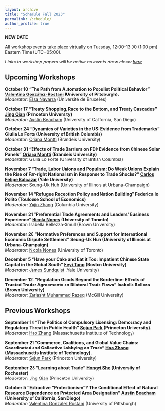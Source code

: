 ```yaml
---
layout: archive
title: "Schedule Fall 2023"
permalink: /schedule/
author_profile: true
---
```


**NEW DATE**

All workshop events take place virtually on Tuesday, 12:00-13:00 (1:00 pm) Eastern Time (UTC−05:00).

*Links to workshop papers will be active as events draw closer [here](https://gsipe-workshop.github.io/paper/).*


## Upcoming Workshops 

**October 10	“The Path from Automation to Populist Political Behavior” [Valentina González-Rostani](https://gonzalez-rostani.com/) (University of Pittsburgh).** 
<br />
*Moderator:* [Elisa Navarra](https://sites.google.com/view/elisanavarra) (Université de Bruxelles)

**October 17	“Treaty Shopping, Race to the Bottom, and Treaty Cascades” [Jing Qian](https://jingqian.org/) (Princeton University)**
<br />
*Moderator:* [Austin Beacham](https://www.austinbeacham.com/) (University of California, San Diego)

**October 24	“Dynamics of Varieties in the US: Evidence from Trademarks” Giulia Lo Forte (University of British Columbia)**
<br />
*Moderator:* [Oriana Montti](https://www.orianamontti.com/) (Brandeis University)

**October 31	“Effects of Trade Barriers on FDI: Evidence from Chinese Solar Panels” [Oriana Montti](https://www.orianamontti.com/) (Brandeis University)**
<br />
*Moderator:* Giulia Lo Forte (University of British Columbia)

**November 7	“Trade, Labor Unions and Populism: Do Weak Unions Explain the Rise of Far-right Nationalism in Response to Trade Shocks?” [Carlos Felipe Balcazar](https://cfbalcazar.github.io/) (Yale University)**
<br /> 
*Moderator:* Seung-Uk Huh (University of Illinois at Urbana-Champaign)

**November 14	“Refugee Reception Policy and Nation Building” Federica lo Polito (Toulouse School of Economics)**
<br />
*Moderator:* [Yujin Zhang](https://polisci.columbia.edu/content/yujin-zhang) (Columbia University)

**November 21	“Preferential Trade Agreements and Leaders' Business Experience” [Nicola Nones](https://www.nicolanones.com/) (University of Toronto)**
<br />
*Moderator:* Isabella Bellezza-Smull (Brown University)

**November 28	“Normative Preferences and Support for International Economic Dispute Settlement” Seung-Uk Huh (University of Illinois at Urbana-Champaign)**
<br />
*Moderator:* [Nicola Nones](https://www.nicolanones.com/) (University of Toronto)
 
**December 5	“Have your Cake and Eat it Too: Impatient Chinese State Capital in the Global South” [Keyi Tang](https://keyitang94.github.io/) (Boston University)**
<br />
*Moderator:* [James Sundquist](https://jamessundquist.github.io/website/) (Yale University) 

**December 12: "Regulation Goods Beyond the Borderline: Effects of Trusted Trader Agreements on Bilateral Trade Flows" Isabella Belleza (Brown University)**
<br />
*Moderator:* [Zarlasht Muhammad Razeq](https://www.zarlashtmrazeq.com/) (McGill University) 


## Previous Workshops


**September 14	“The Politics of Compulsory Licensing: Democracy and Regulatory Threat in Public Health” [Sojun Park](https://www.sojunpark.com/) (Princeton University).** 
<br />
*Moderator:* [Hao Zhang](https://www.haocharliezhang.com/) (Massachusetts Institute of Technology)

**September 21	“Commerce, Coalitions, and Global Value Chains: Coordinated and Collective Lobbying on Trade” [Hao Zhang](https://www.haocharliezhang.com/) (Massachusetts Institute of Technology).** 
<br />
*Moderator:* [Sojun Park](https://www.sojunpark.com/)  (Princeton University)

**September 28	“Learning about Trade” [Hongyi She](https://www.hongyshe.com/) (University of Rochester)**
<br />
*Moderator:* [Jing Qian](https://jingqian.org/) (Princeton University) 

**October 5	“Extractive “Protectionism”? The Conditional Effect of Natural Resource Dependence on Protected Area Designation” [Austin Beacham](https://www.austinbeacham.com/) (University of California, San Diego)**
<br />
*Moderator:* [Valentina Gonzalez Rostani](https://gonzalez-rostani.com/) (University of Pittsburgh)


<!---**

All workshop events take place virtually on Mondays, 12:00-13:00 (1:00 pm) Eastern Time (UTC−05:00).

**February 13: Michael Allen (Yale University), "Unbundling the State: Legal Development in an Era of Global, Private Governance"**
<br />
*Moderator:* Zoe Ge (New York University)

**February 20: Sojun Park (Princeton University), "Innovation, Imitation, and Political Cleavages in International Trade and Patent Protection"**
<br />
*Moderator:* Cansu Isler (Brandeis International Business School)

**February 27: Alessandro Pizzigolotto (Norwegian School of Economics (NHH)), "Credit Shocks and Populism"**
<br />
*Moderator:* Ilaria Natali (Tolouse School of Economics)

**March 6: Nihan Nur Akhan (European University Institute), "Patent Ownership, Trade and Lobbying"**
<br />
*Moderator:* Sojun Park (Princeton University)

**March 13: Flavia Cifarelli (University of Geneva), "Under the Spotlight: CSR Choices and Fragile Supply Chains"**
<br />
*Moderator:* Felipe Balcazar (New York University)

**March 27: Justin Melnick (New York University), "Why Exit from International Agreements? A Domestic Perspective"**
<br />
*Moderator:* Elisa Navarra (Université de Bruxelles)

**April 3: Rachel Hulvey (University of Pennsylvania), "Uniting or Polarizing the Nations? A Signaling Theory of Attraction to China's Vision of Order"**
<br />
*Moderator:* Sanghyun Han (Georgia Institute of Technology)

**April 11 (Tuesday): Lucie Lu (University of Illinois at Urbana-Champaign), "Strategic Shaming: Evidence from China Shaping International Human Rights Regime"**
<br />
*Moderator:* Hao Zhang (Massachusetts Institute of Technology)

**April 17: Ye June Jung (University of California, San Diego), "When Essential Elements become less Essential in EU Trade: The Lisbon Treaty and Changes in Institutional Power and Interests"**
<br /> 
*Moderator:* Lucie Lu (University of Illinois at Urbana-Champaign)

**April 24: Enrico Cavallotti (Trinity College Dublin), "Green Collars at the Polling Booth: the Occupational Dimension of Green Voting (joint with Italo Colantone, Piero Stanig, Francesco Vona)"**
<br />
*Moderator:* Rachel Hulvey (University of Pennsylvania)

**May 1: Si Cheng (ESSEC Business School), "Policing the World? Effect of U.S. Anti-Corruption Enforcement Actions on Non-Targeted Firms"**
<br />
*Moderator:* Michael Allen (Yale University)

**May 8: Anthony Calacino (University of Texas at Austin), "Drying Up Democracy? Extreme Weather, Clientelism, and Political Attitudes in Brazil and Mexico "**
<br />
*Moderator:* So Jeong Noh (New York University)
 
**May 15: Melisa Perut (University of California, Irvine), "Green Government Procurements Through the Lens of Foreign Direct Investment and Environmental Performance"**
<br />
*Moderator:* RyuGyung (Rio) Park (University of California, Davis)

*********************





February 7th: Ebad Ebadi (GWU), "*Adapting to Sanctions: Evidence from Firm Response and Market Reallocation in Iran.*"**
<br />
*Moderator:* Oriana Montti (Brandeis).


**February 14th: Cynthia Couette (Université Laval), "*Intellectual Property, Public Health and the Influence of Experts.*"**
<br />
*Moderator:* Elizabeth Meehan (GWU).


**February 21st: Harry Oppenheimer (Harvard), "*Does Data Follow the Flag?*"**
<br />
*Moderator:* Felipe Balcazar (NYU).


**February 28th : Elisa Navarra (Université libre de Bruxelles - ECARES), "*Spillover effects of subsidies on downstream trade.*"**
<br />
*Moderator:* Lauren Konken (Princeton).


**March 7th: Bjoern Brey (Universite Libre Bruxelles - ECARES), "*The consequences of a trade collapse: Economics and politics in Weimar Germany.*"**
<br />
*Moderator:* Sabreena Croteau (Chicago).


**March 14th: Torsten Jaccard (Toronto), "*Who Pays for Protectionism? The Welfare and Substitution Effects of Tariff Changes.*"**
<br />
*Moderator:* Anthony James Calacino (Texas at Austin).


**March 21st: Sojun Park (Princeton), "*Reputation as a Binding Constraint: How States Navigate TRIPS Flexibilities.*"**
<br />
*Moderator:* Zoe Xincheng Ge (NYU).


**April 4th : Antoine Boucher (Université Paris Dauphine), "*Political Cycle in World Bank’s Procurement Allocation.*"**
<br />
*Moderator:* Nicola Nones (Virginia).


**April 11th: Celestine Siameh (Minnesota, Twin Cities), "*Brexit and Global Value Chains: Beyond the UK and the EU.*"**
<br />
*Moderator:* Munzir Malik (Indian Institute of Technology).


**April 18th: Zoe Ge (NYU), "*Self-Defeating Treaties: Global Value Chains and the Termination of Bilateral Investment Treaties*"**
<br />
*Moderator:* Frederik Heitmüller (Leiden University).


**April 25th (Cancelled): Simon Happersberger (Vrije Universiteit Brussel), "*The Effectiveness of Environmental Provisions and the Greening of EU Trade. A Qualitative Comparative Analysis.*"**
<br />
*Moderator:* Ishana Ratan (Berkeley).


**May 2nd: Nicola Nones (Virginia), "*The PIIGS Acronym as Heuristic Device during the European Sovereign Bond Crisis.*"**
<br />
*Moderator:* Amy Basu (Yale).


**May 9th: Pengshan Pan (Pittsburgh), "*Foreign Mining Investment, Labor Market and Local Distrust: Evidence from Kyrgyzstan Kumtor Gold Mine.*"**
<br />
*Moderator:* Tanja Schweinberger (University of Geneva).



2022fall


**September 12: Carlos Felipe Balcazar (New York University), "Unions and robots: International competition, automation and the political power of organized labor"**
<br />
*Moderator:* Aycan Katitas (Princeton University)


**September 19: Maximiliano Sosa Andres (Uppsala University), "Legal uncertainty and its consequences: A natural language processing approach"**
<br />
*Moderator:* Elisa Navarra (Université Libre de Bruxelles)


**September 26: Sabrina Arias (University of Pennsylvania), "Who Sets the Agenda? Diplomatic Capital, Small States, and Legislative Activities in the United Nations"**
<br />
*Moderator:* James Sundquist (Yale University)


**October 3: Sojun Park (Princeton University), "The Politics of Compulsory Licensing : Electoral Accountability and Regulatory Threat"**
<br />
*Moderator:* RyuGyung Park (UC Davis)


**October 10: Zarlasht M. Razeq (McGill University), "Comprehensive trade agreements, domestic institutions, and GVC integration: firm-level evidence"**
<br />
*Moderator:* Sujin Cha (University of Michigan)


**October 17: Zoe Xincheng Ge (New York University), "Empowered by Information: Disease Outbreak Reporting at the World Health Organization"**
<br />
*Moderator:* Cleo O'Brien-Udry (Yale University)


**October 24: Hao Zhang (MIT), "Commerce, Coalitions, and Global Value Chains: Evidence from Coordinated and Collective Lobbying"**
<br />
*Moderator:* Sojun Park (Princeton University)


**October 31: ByungKoo Kim (University of Michigan), "Global production sharing and the new demands for deep preferential trade agreements"**
<br />
*Moderator:* Hao Zhang (MIT)


**Novemver 7: Sayumi Miyano (Princeton University), "Regime Complexity and Overlapping Information: The Case of Energy Projections"**
<br />
*Moderator:* Zoe Ge (NYU)
 

**November 14: Thomas Flaherty (UC San Diego), "Geographic Mobility and Globalization Backlash: Evidence from the NAFTA Import Shock and Populist Votes for Ross Perot"**
<br />
*Moderator:* Anthony Calacino (UT Austin)


**November 21: Alex Yeandle (London School of Economics), "Why do ICTs reduce election fraud? Testing a new mechanism in Malawi"**
<br />
*Moderator:* Kathleen J. Brown (Leiden University)


**November 28: Hongyi She (University of Rochester), "Learning About Trade"**
<br />
*Moderator:* Zarlasht M. Razeq (McGill University)
 

**December 5: Adam Parker (Columbia University), "Union Structure and Labor’s Response to Automation: Evidence From the Postwar United States"**
<br />
*Moderator:* Kathleen J. Brown (Leiden University)
 

**December 12: RyuGyung (Rio) Park (UC Davis), "Trading with China, Is It Really a Security Issue?, Causes of Securitization of Trade Among American Public"**
<br />
*Moderator:* Sanghyun Han (Georgia Institute of Technology)
 
 
--->

